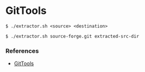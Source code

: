 # GitTools

`$ ./extractor.sh <source> <destination>`

`$ ./extractor.sh source-forge.git extracted-src-dir`

### **References**

- [GitTools](https://github.com/internetwache/GitTools)
